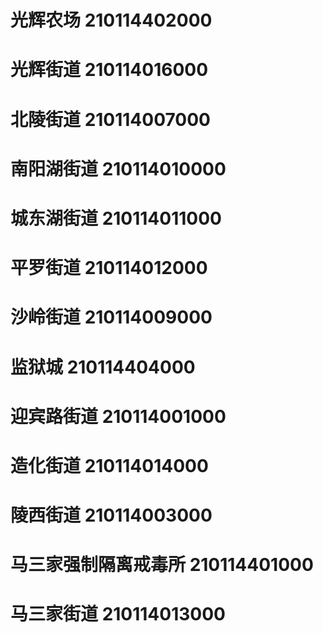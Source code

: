 # 光辉农场 210114402000
# 光辉街道 210114016000
# 北陵街道 210114007000
# 南阳湖街道 210114010000
# 城东湖街道 210114011000
# 平罗街道 210114012000
# 沙岭街道 210114009000
# 监狱城 210114404000
# 迎宾路街道 210114001000
# 造化街道 210114014000
# 陵西街道 210114003000
# 马三家强制隔离戒毒所 210114401000
# 马三家街道 210114013000
